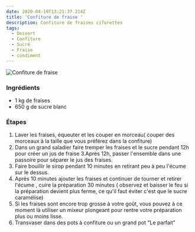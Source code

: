 ```yaml
---
date: 2020-04-19T13:21:37.214Z
title: 'Confiture de fraise '
description: Confiture de fraises ciforettes
tags:
  - Dessert
  - Confiture
  - Sucré
  - Fraise
  - condiment
---
```

![Confiture de fraise](/assets/confiture-fraise.jpg "Confiture de fraise")

### Ingrédients

* 1 kg de fraises
* 650 g de sucre blanc


### Étapes

1. Laver les fraises, équeuter et les couper en morceau( couper des morceaux à la taille que vous préférez dans la confiture)
2. Dans un grand saladier faire tremper les fraises et le sucre pendant 12h pour créer un jus de fraise
3.Après 12h, passer l'ensemble dans une passoire pour séparer le jus des fraises.
4. Faire bouillir le sirop pendant 10 minutes en retirant peu à peu l'écume sur le dessus.
5. Après 10 minutes ajouter les fraises et continuer de tourner et retirer l'écume , cuire la préparation 30 minutes ( observez et baisser le feu si la préparation devient plus ferme, ce qu'il faut éviter c'est que le sucre caramélise)
6. Si les fraises sont encore trop grosse à votre goût, vous pouvez à ce moment là utiliser un mixeur plongeant pour rentre votre préparation plus ou moins lisse.
7. Transvaser dans des pots à confiture ou un grand pot "Le parfait"
